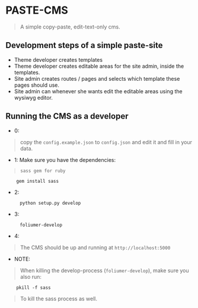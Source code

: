 # PASTE-CMS
> A simple copy-paste, edit-text-only cms.

## Development steps of a simple paste-site
* Theme developer creates templates
* Theme developer creates editable areas for the site admin, inside the templates.
* Site admin creates routes / pages and selects which template these pages should use.
* Site admin can whenever she wants edit the editable areas using the wysiwyg editor.

## Running the CMS as a developer
* 0:
> copy the `config.example.json` to `config.json` and edit it and fill in
> your data.

* 1: Make sure you have the dependencies:

> `sass gem for ruby`

        gem install sass

* 2:

        python setup.py develop

* 3:

        foliumer-develop

* 4:
> The CMS should be up and running at `http://localhost:5000`

* NOTE:
> When killing the develop-process (`foliumer-develop`), make sure you also run:

        pkill -f sass

> To kill the sass process as well.
